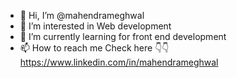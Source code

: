 - 👋 Hi, I’m @mahendrameghwal
- 👀 I’m interested in Web development
- 🌱 I’m currently learning for front end development
- 📫 How to reach me Check here 👇👇
https://www.linkedin.com/in/mahendrameghwal

<!---
mahendrameghwal/mahendrameghwal is a ✨ special ✨ repository because its `README.md` (this file) appears on your GitHub profile.
You can click the Preview link to take a look at your changes..
--->
